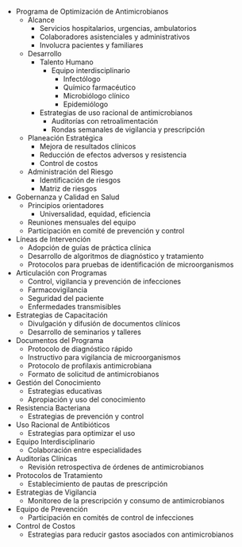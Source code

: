 - Programa de Optimización de Antimicrobianos
  - Alcance
    - Servicios hospitalarios, urgencias, ambulatorios
    - Colaboradores asistenciales y administrativos
    - Involucra pacientes y familiares
  - Desarrollo
    - Talento Humano
      - Equipo interdisciplinario
        - Infectólogo
        - Químico farmacéutico
        - Microbiólogo clínico
        - Epidemiólogo
    - Estrategias de uso racional de antimicrobianos
      - Auditorías con retroalimentación
      - Rondas semanales de vigilancia y prescripción
  - Planeación Estratégica
    - Mejora de resultados clínicos
    - Reducción de efectos adversos y resistencia
    - Control de costos
  - Administración del Riesgo
    - Identificación de riesgos
    - Matriz de riesgos
- Gobernanza y Calidad en Salud
  - Principios orientadores
    - Universalidad, equidad, eficiencia
  - Reuniones mensuales del equipo
  - Participación en comité de prevención y control
- Líneas de Intervención
  - Adopción de guías de práctica clínica
  - Desarrollo de algoritmos de diagnóstico y tratamiento
  - Protocolos para pruebas de identificación de microorganismos
- Articulación con Programas
  - Control, vigilancia y prevención de infecciones
  - Farmacovigilancia
  - Seguridad del paciente
  - Enfermedades transmisibles
- Estrategias de Capacitación
  - Divulgación y difusión de documentos clínicos
  - Desarrollo de seminarios y talleres
- Documentos del Programa
  - Protocolo de diagnóstico rápido
  - Instructivo para vigilancia de microorganismos
  - Protocolo de profilaxis antimicrobiana
  - Formato de solicitud de antimicrobianos
- Gestión del Conocimiento
  - Estrategias educativas
  - Apropiación y uso del conocimiento
- Resistencia Bacteriana
  - Estrategias de prevención y control
- Uso Racional de Antibióticos
  - Estrategias para optimizar el uso
- Equipo Interdisciplinario
  - Colaboración entre especialidades
- Auditorías Clínicas
  - Revisión retrospectiva de órdenes de antimicrobianos
- Protocolos de Tratamiento
  - Establecimiento de pautas de prescripción
- Estrategias de Vigilancia
  - Monitoreo de la prescripción y consumo de antimicrobianos
- Equipo de Prevención
  - Participación en comités de control de infecciones
- Control de Costos
  - Estrategias para reducir gastos asociados con antimicrobianos